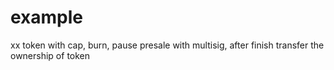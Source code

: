 # example
xx
token with cap, burn, pause
presale with multisig, after finish transfer the ownership of token 
